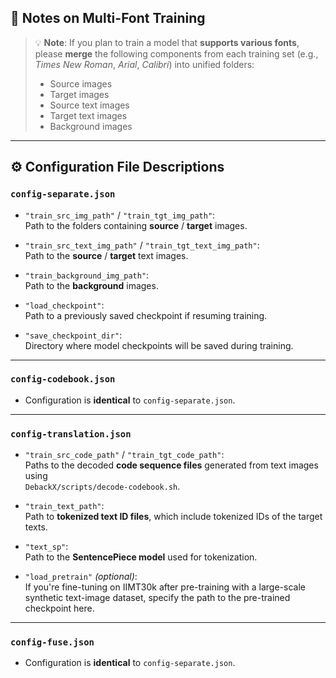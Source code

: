 ## 📝 Notes on Multi-Font Training

> 💡 **Note**: If you plan to train a model that **supports various fonts**, please **merge** the following components from each training set (e.g., *Times New Roman*, *Arial*, *Calibri*) into unified folders:
>
> - Source images  
> - Target images  
> - Source text images  
> - Target text images  
> - Background images

---

## ⚙️ Configuration File Descriptions

### `config-separate.json`

- `"train_src_img_path"` / `"train_tgt_img_path"`:  
  Path to the folders containing **source** / **target** images.

- `"train_src_text_img_path"` / `"train_tgt_text_img_path"`:  
  Path to the **source** / **target** text images.

- `"train_background_img_path"`:  
  Path to the **background** images.

- `"load_checkpoint"`:  
  Path to a previously saved checkpoint if resuming training.

- `"save_checkpoint_dir"`:  
  Directory where model checkpoints will be saved during training.

---

### `config-codebook.json`

- Configuration is **identical** to `config-separate.json`.

---

### `config-translation.json`

- `"train_src_code_path"` / `"train_tgt_code_path"`:  
  Paths to the decoded **code sequence files** generated from text images using  
  `DebackX/scripts/decode-codebook.sh`.

- `"train_text_path"`:  
  Path to **tokenized text ID files**, which include tokenized IDs of the target texts.

- `"text_sp"`:  
  Path to the **SentencePiece model** used for tokenization.

- `"load_pretrain"` *(optional)*:  
  If you're fine-tuning on IIMT30k after pre-training with a large-scale synthetic text-image dataset, specify the path to the pre-trained checkpoint here.

---

### `config-fuse.json`

- Configuration is **identical** to `config-separate.json`.

